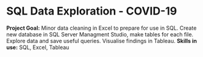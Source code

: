 # SQL Data Exploration - COVID-19

**Project Goal:** Minor data cleaning in Excel to prepare for use in SQL. Create new database in SQL Server Managment Studio, make tables for each file. Explore data and save useful queries. Visualise findings in Tableau.
**Skills in use:** SQL, Excel, Tableau
